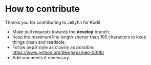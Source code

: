 # How to contribute

Thanks you for contributing to Jellyfin for Kodi!

* Make pull requests towards the **develop** branch;
* Keep the maximum line length shorter than 100 characters to keep things clean and readable;
* Follow pep8 style as closely as possible: https://www.python.org/dev/peps/pep-0008/
* Add comments if necessary.
